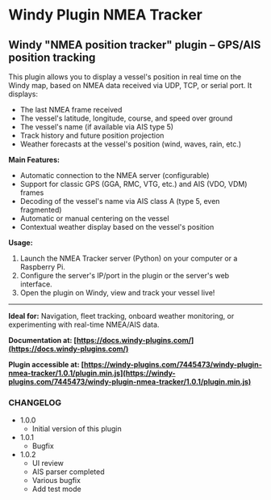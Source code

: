 # Windy Plugin NMEA Tracker

## Windy "NMEA position tracker" plugin – GPS/AIS position tracking

This plugin allows you to display a vessel's position in real time on the Windy map, based on NMEA data received via UDP, TCP, or serial port. It displays:

- The last NMEA frame received
- The vessel's latitude, longitude, course, and speed over ground
- The vessel's name (if available via AIS type 5)
- Track history and future position projection
- Weather forecasts at the vessel's position (wind, waves, rain, etc.)

**Main Features:**

- Automatic connection to the NMEA server (configurable)
- Support for classic GPS (GGA, RMC, VTG, etc.) and AIS (VDO, VDM) frames
- Decoding of the vessel's name via AIS class A (type 5, even fragmented)
- Automatic or manual centering on the vessel
- Contextual weather display based on the vessel's position

**Usage:**

1. Launch the NMEA Tracker server (Python) on your computer or a Raspberry Pi.
2. Configure the server's IP/port in the plugin or the server's web interface.
3. Open the plugin on Windy, view and track your vessel live!

---

**Ideal for:**
Navigation, fleet tracking, onboard weather monitoring, or experimenting with real-time NMEA/AIS data.

**Documentation at: [https://docs.windy-plugins.com/](https://docs.windy-plugins.com/)**

**Plugin accessible at: [https://windy-plugins.com/7445473/windy-plugin-nmea-tracker/1.0.1/plugin.min.js](https://windy-plugins.com/7445473/windy-plugin-nmea-tracker/1.0.1/plugin.min.js)**

### CHANGELOG

- 1.0.0
  - Initial version of this plugin
- 1.0.1
  - Bugfix
- 1.0.2
  - UI review
  - AIS parser completed
  - Various bugfix
  - Add test mode

